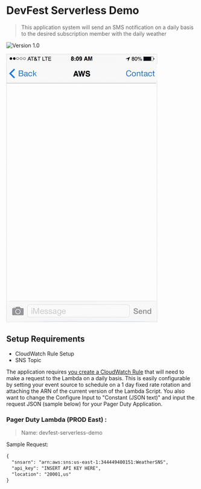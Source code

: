 # DevFest Serverless Demo
> This application system will send an SMS notification on a daily basis
> to the desired subscription member with the daily weather

![Version 1.0](https://img.shields.io/badge/Version-1.0-yellow.svg)


![Example SNS](https://github.com/cozma/devfest-serverless-demo/blob/master/examplesns.gif)

## Setup Requirements

  - CloudWatch Rule Setup
  - SNS Topic

The application requires [you create a CloudWatch Rule](https://console.aws.amazon.com/cloudwatch/home?region=us-east-1#rules) that will need to make a request to the Lambda on a daily basis. This is easily configurable by setting your event source to schedule on a 1 day fixed rate rotation and attaching the ARN of the current version of the Lambda Script. You also want to change the Configure Input to "Constant (JSON text)" and input the request JSON (sample below) for your Pager Duty Application.

### Pager Duty Lambda (PROD East) : 
> Name: devfest-serverless-demo

Sample Request:
```
{
  "snsarn": "arn:aws:sns:us-east-1:344449400151:WeatherSNS",
  "api_key": "INSERT API KEY HERE",
  "location": "20001,us"
}
```
